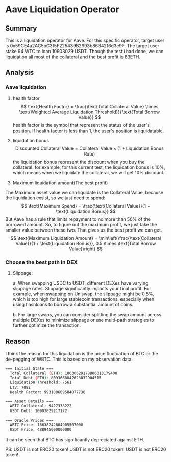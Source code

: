 # Aave Liquidation Operator
## Summary
This is a liquidation operator for Aave. For this specific operator, target user is 0x59CE4a2AC5bC3f5F225439B2993b86B42f6d3e9F. The target user stake 94 WTC to loan 10903029 USDT. Though the test i had done, we can liquidation all most of the collateral and the best profit is 83ETH.

## Analysis
### Aave liquidation
1. health factor
$$
\text{Health Factor} = \frac{\text{Total Collateral Value} \times \text{Weighted Average Liquidation Threshold}}{\text{Total Borrow Value}}
$$
health factor is the symbol that represent the status of the user's position. If health factor is less than 1, the user's position is liquidatable.

2. liquidation bonus
$$
\text{Discounted Collateral Value} = \text{Collateral Value} \times (1 + \text{Liquidation Bonus Rate})
$$
the liquidation bonus represent the discount when you buy the collateral. for example, for this current test, the liquidation bonus is 10%, which means when we liquidate the collateral, we will get 10% discount.

3. Maximum liquidation amount(The best profit)

The Maximum asset value we can liquidate is the Collateral Value, because the liquidation exsist, so we just need to spend:
$$
\text{Maximum Spend} = \frac{\text{Collateral Value}}{1 + \text{Liquidation Bonus}}
$$
But Aave has a rule that limits repayment to no more than 50% of the borrowed amount. So, to figure out the maximum profit, we just take the smaller value between these two. That gives us the best profit we can get.
$$
\text{Maximum Liquidation Amount} = \min\left(\frac{\text{Collateral Value}}{1 + \text{Liquidation Bonus}}, 0.5 \times \text{Total Borrow Value}\right)
$$

###  Choose the best path in DEX
1. Slippage:

    a. When swapping USDC to USDT, different DEXes have varying slippage rates. Slippage significantly impacts your final profit. For example, when swapping on Uniswap, the slippage might be 0.5%, which is too high for large stablecoin transactions, especially when using flashloans to borrow a substantial amount of coins.

    b. For large swaps, you can consider splitting the swap amount across multiple DEXes to minimize slippage or use multi-path strategies to further optimize the transaction.

## Reason
I think the reason for this liquidation is the price fluctuation of BTC or the de-pegging of WBTC. This is based on my observation data.
```bash
=== Initial State ===
  Total Collateral (ETH): 10630629178806013179408
  Total Debt (ETH): 8093660042623032904515
  Liquidation Threshold: 7561
  LTV: 7082
  Health Factor: 993100609584077736

=== Asset Details ===
  WBTC Collateral: 9427338222
  USDT Debt: 10903029217172
  
=== Oracle Prices ===
  WBTC Price: 16638242604905507000
  USDT Price: 488945000000000
```
It can be seen that BTC has significantly depreciated against ETH.

PS: USDT is not ERC20 token! USDT is not ERC20 token! USDT is not ERC20 token!



